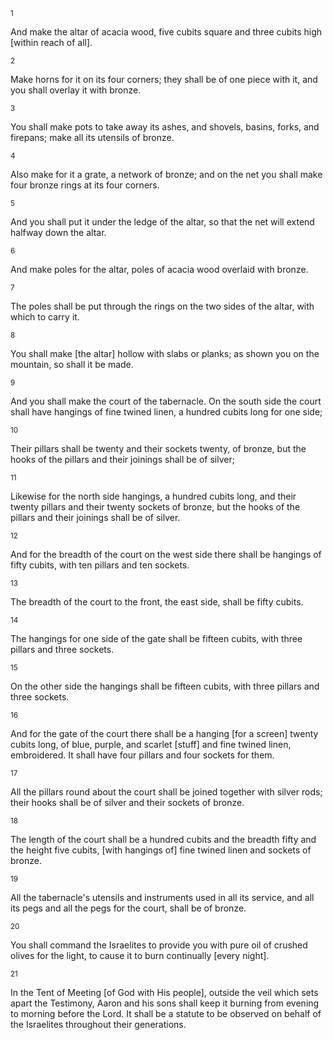 <sup>1</sup> 

And make the altar of acacia wood, five cubits square and three cubits high [within reach of all]. 

<sup>2</sup> 

Make horns for it on its four corners; they shall be of one piece with it, and you shall overlay it with bronze. 

<sup>3</sup> 

You shall make pots to take away its ashes, and shovels, basins, forks, and firepans; make all its utensils of bronze. 

<sup>4</sup> 

Also make for it a grate, a network of bronze; and on the net you shall make four bronze rings at its four corners. 

<sup>5</sup> 

And you shall put it under the ledge of the altar, so that the net will extend halfway down the altar. 

<sup>6</sup> 

And make poles for the altar, poles of acacia wood overlaid with bronze. 

<sup>7</sup> 

The poles shall be put through the rings on the two sides of the altar, with which to carry it. 

<sup>8</sup> 

You shall make [the altar] hollow with slabs or planks; as shown you on the mountain, so shall it be made. 

<sup>9</sup> 

And you shall make the court of the tabernacle. On the south side the court shall have hangings of fine twined linen, a hundred cubits long for one side; 

<sup>10</sup> 

Their pillars shall be twenty and their sockets twenty, of bronze, but the hooks of the pillars and their joinings shall be of silver; 

<sup>11</sup> 

Likewise for the north side hangings, a hundred cubits long, and their twenty pillars and their twenty sockets of bronze, but the hooks of the pillars and their joinings shall be of silver. 

<sup>12</sup> 

And for the breadth of the court on the west side there shall be hangings of fifty cubits, with ten pillars and ten sockets. 

<sup>13</sup> 

The breadth of the court to the front, the east side, shall be fifty cubits. 

<sup>14</sup> 

The hangings for one side of the gate shall be fifteen cubits, with three pillars and three sockets. 

<sup>15</sup> 

On the other side the hangings shall be fifteen cubits, with three pillars and three sockets. 

<sup>16</sup> 

And for the gate of the court there shall be a hanging [for a screen] twenty cubits long, of blue, purple, and scarlet [stuff] and fine twined linen, embroidered. It shall have four pillars and four sockets for them. 

<sup>17</sup> 

All the pillars round about the court shall be joined together with silver rods; their hooks shall be of silver and their sockets of bronze. 

<sup>18</sup> 

The length of the court shall be a hundred cubits and the breadth fifty and the height five cubits, [with hangings of] fine twined linen and sockets of bronze. 

<sup>19</sup> 

All the tabernacle's utensils and instruments used in all its service, and all its pegs and all the pegs for the court, shall be of bronze. 

<sup>20</sup> 

You shall command the Israelites to provide you with pure oil of crushed olives for the light, to cause it to burn continually [every night]. 

<sup>21</sup> 

In the Tent of Meeting [of God with His people], outside the veil which sets apart the Testimony, Aaron and his sons shall keep it burning from evening to morning before the Lord. It shall be a statute to be observed on behalf of the Israelites throughout their generations.